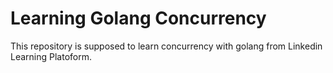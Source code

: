 # Learning Golang Concurrency

This repository is supposed to learn concurrency with golang from Linkedin Learning Platoform.
